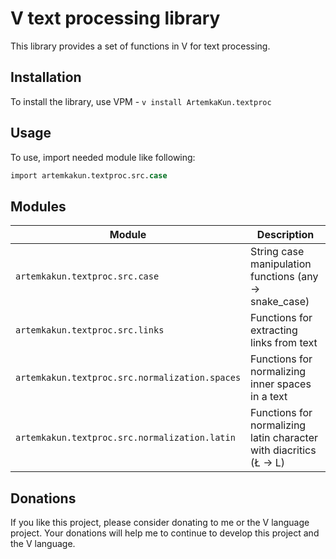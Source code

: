 # V text processing library

This library provides a set of functions in V for text processing.

## Installation

To install the library, use VPM - `v install ArtemkaKun.textproc`

## Usage

To use, import needed module like following:

```v
import artemkakun.textproc.src.case
```

## Modules

| Module                                         | Description                                                       |
|------------------------------------------------|-------------------------------------------------------------------|
| `artemkakun.textproc.src.case`                 | String case manipulation functions (any → snake_case)             |
| `artemkakun.textproc.src.links`                | Functions for extracting links from text                          |
| `artemkakun.textproc.src.normalization.spaces` | Functions for normalizing inner spaces in a text                  |
| `artemkakun.textproc.src.normalization.latin`  | Functions for normalizing latin character with diacritics (Ł → L) |


## Donations

If you like this project, please consider donating to me or the V language project.
Your donations will help me to continue to develop this project and the V language.
